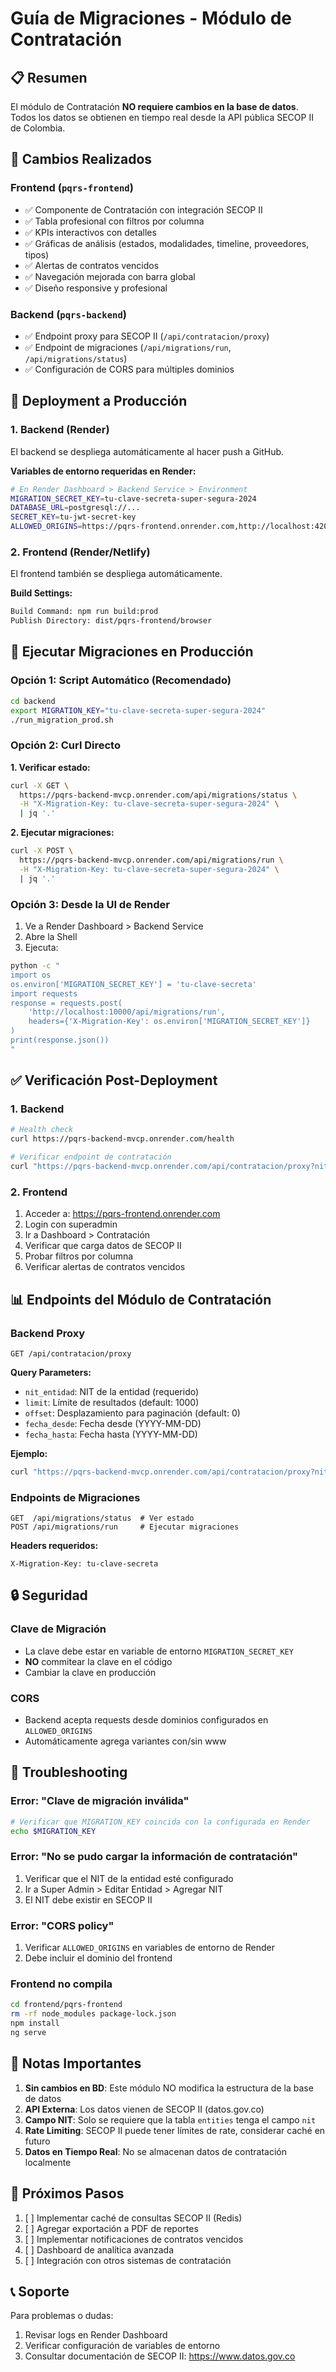 # Guía de Migraciones - Módulo de Contratación

## 📋 Resumen

El módulo de Contratación **NO requiere cambios en la base de datos**. Todos los datos se obtienen en tiempo real desde la API pública SECOP II de Colombia.

## 🔧 Cambios Realizados

### Frontend (`pqrs-frontend`)
- ✅ Componente de Contratación con integración SECOP II
- ✅ Tabla profesional con filtros por columna
- ✅ KPIs interactivos con detalles
- ✅ Gráficas de análisis (estados, modalidades, timeline, proveedores, tipos)
- ✅ Alertas de contratos vencidos
- ✅ Navegación mejorada con barra global
- ✅ Diseño responsive y profesional

### Backend (`pqrs-backend`)
- ✅ Endpoint proxy para SECOP II (`/api/contratacion/proxy`)
- ✅ Endpoint de migraciones (`/api/migrations/run`, `/api/migrations/status`)
- ✅ Configuración de CORS para múltiples dominios

## 🚀 Deployment a Producción

### 1. Backend (Render)

El backend se despliega automáticamente al hacer push a GitHub.

**Variables de entorno requeridas en Render:**
```bash
# En Render Dashboard > Backend Service > Environment
MIGRATION_SECRET_KEY=tu-clave-secreta-super-segura-2024
DATABASE_URL=postgresql://...
SECRET_KEY=tu-jwt-secret-key
ALLOWED_ORIGINS=https://pqrs-frontend.onrender.com,http://localhost:4200
```

### 2. Frontend (Render/Netlify)

El frontend también se despliega automáticamente.

**Build Settings:**
```bash
Build Command: npm run build:prod
Publish Directory: dist/pqrs-frontend/browser
```

## 🔄 Ejecutar Migraciones en Producción

### Opción 1: Script Automático (Recomendado)

```bash
cd backend
export MIGRATION_KEY="tu-clave-secreta-super-segura-2024"
./run_migration_prod.sh
```

### Opción 2: Curl Directo

**1. Verificar estado:**
```bash
curl -X GET \
  https://pqrs-backend-mvcp.onrender.com/api/migrations/status \
  -H "X-Migration-Key: tu-clave-secreta-super-segura-2024" \
  | jq '.'
```

**2. Ejecutar migraciones:**
```bash
curl -X POST \
  https://pqrs-backend-mvcp.onrender.com/api/migrations/run \
  -H "X-Migration-Key: tu-clave-secreta-super-segura-2024" \
  | jq '.'
```

### Opción 3: Desde la UI de Render

1. Ve a Render Dashboard > Backend Service
2. Abre la Shell
3. Ejecuta:
```bash
python -c "
import os
os.environ['MIGRATION_SECRET_KEY'] = 'tu-clave-secreta'
import requests
response = requests.post(
    'http://localhost:10000/api/migrations/run',
    headers={'X-Migration-Key': os.environ['MIGRATION_SECRET_KEY']}
)
print(response.json())
"
```

## ✅ Verificación Post-Deployment

### 1. Backend
```bash
# Health check
curl https://pqrs-backend-mvcp.onrender.com/health

# Verificar endpoint de contratación
curl "https://pqrs-backend-mvcp.onrender.com/api/contratacion/proxy?nit_entidad=891801994&limit=10"
```

### 2. Frontend
1. Acceder a: https://pqrs-frontend.onrender.com
2. Login con superadmin
3. Ir a Dashboard > Contratación
4. Verificar que carga datos de SECOP II
5. Probar filtros por columna
6. Verificar alertas de contratos vencidos

## 📊 Endpoints del Módulo de Contratación

### Backend Proxy
```
GET /api/contratacion/proxy
```

**Query Parameters:**
- `nit_entidad`: NIT de la entidad (requerido)
- `limit`: Límite de resultados (default: 1000)
- `offset`: Desplazamiento para paginación (default: 0)
- `fecha_desde`: Fecha desde (YYYY-MM-DD)
- `fecha_hasta`: Fecha hasta (YYYY-MM-DD)

**Ejemplo:**
```bash
curl "https://pqrs-backend-mvcp.onrender.com/api/contratacion/proxy?nit_entidad=891801994&limit=50&fecha_desde=2024-01-01"
```

### Endpoints de Migraciones
```
GET  /api/migrations/status  # Ver estado
POST /api/migrations/run     # Ejecutar migraciones
```

**Headers requeridos:**
```
X-Migration-Key: tu-clave-secreta
```

## 🔒 Seguridad

### Clave de Migración
- La clave debe estar en variable de entorno `MIGRATION_SECRET_KEY`
- **NO** commitear la clave en el código
- Cambiar la clave en producción

### CORS
- Backend acepta requests desde dominios configurados en `ALLOWED_ORIGINS`
- Automáticamente agrega variantes con/sin www

## 🐛 Troubleshooting

### Error: "Clave de migración inválida"
```bash
# Verificar que MIGRATION_KEY coincida con la configurada en Render
echo $MIGRATION_KEY
```

### Error: "No se pudo cargar la información de contratación"
1. Verificar que el NIT de la entidad esté configurado
2. Ir a Super Admin > Editar Entidad > Agregar NIT
3. El NIT debe existir en SECOP II

### Error: "CORS policy"
1. Verificar `ALLOWED_ORIGINS` en variables de entorno de Render
2. Debe incluir el dominio del frontend

### Frontend no compila
```bash
cd frontend/pqrs-frontend
rm -rf node_modules package-lock.json
npm install
ng serve
```

## 📝 Notas Importantes

1. **Sin cambios en BD**: Este módulo NO modifica la estructura de la base de datos
2. **API Externa**: Los datos vienen de SECOP II (datos.gov.co)
3. **Campo NIT**: Solo se requiere que la tabla `entities` tenga el campo `nit`
4. **Rate Limiting**: SECOP II puede tener límites de rate, considerar caché en futuro
5. **Datos en Tiempo Real**: No se almacenan datos de contratación localmente

## 🎯 Próximos Pasos

1. [ ] Implementar caché de consultas SECOP II (Redis)
2. [ ] Agregar exportación a PDF de reportes
3. [ ] Implementar notificaciones de contratos vencidos
4. [ ] Dashboard de analítica avanzada
5. [ ] Integración con otros sistemas de contratación

## 📞 Soporte

Para problemas o dudas:
1. Revisar logs en Render Dashboard
2. Verificar configuración de variables de entorno
3. Consultar documentación de SECOP II: https://www.datos.gov.co
